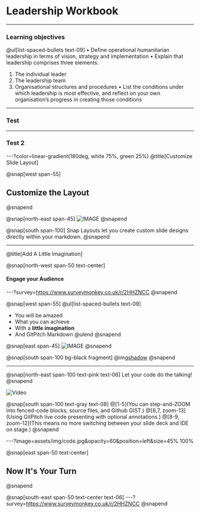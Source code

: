 # Leadership **Workbook**

---

### Learning objectives
@ul[list-spaced-bullets text-09]
•	Define operational humanitarian leadership in terms of vision, strategy and implementation
•	Explain that leadership comprises three elements:
1.	The individual leader
2.	The leadership team
3.	Organisational structures and procedures
•	List the conditions under which leadership is most effective, and reflect on your own organisation’s progress in creating those conditions

---

### Test

---


### Test 2

---?color=linear-gradient(180deg, white 75%, green 25%)
@title[Customize Slide Layout]

@snap[west span-55]
## Customize the Layout
@snapend

@snap[north-east span-45]
![IMAGE](assets/img/presentation.png)
@snapend

@snap[south span-100]
Snap Layouts let you create custom slide designs directly within your markdown.
@snapend

---
@title[Add A Little Imagination]

@snap[north-west span-50 text-center]
#### Engage your Audience
---?survey=https://www.surveymonkey.co.uk/r/2HHZNCC
@snapend

@snap[west span-55]
@ul[list-spaced-bullets text-09]
- You will be amazed
- What you can achieve
- With a **little imagination**
- And GitPitch Markdown
@ulend
@snapend

@snap[east span-45]
![IMAGE](assets/img/conference.png)
@snapend

@snap[south span-100 bg-black fragment]
@img[shadow](assets/img/conference.png)
@snapend

---

@snap[north-east span-100 text-pink text-06]
Let your code do the talking!
@snapend

![Video](https://www.youtube.com/embed/1U2gngDxFkc)

@snap[south span-100 text-gray text-08]
@[1-5](You can step-and-ZOOM into fenced-code blocks, source files, and Github GIST.)
@[6,7, zoom-13](Using GitPitch live code presenting with optional annotations.)
@[8-9, zoom-12](This means no more switching between your slide deck and IDE on stage.)
@snapend


---?image=assets/img/code.jpg&opacity=60&position=left&size=45% 100%

@snap[east span-50 text-center]
## Now It's **Your** Turn
@snapend

@snap[south-east span-50 text-center text-06]
---?survey=https://www.surveymonkey.co.uk/r/2HHZNCC
@snapend

